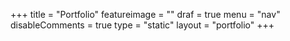 +++
title = "Portfolio"
featureimage = ""
draf = true
menu = "nav"
disableComments = true
type = "static"
layout = "portfolio"
+++

